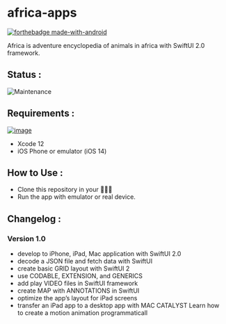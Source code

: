 # africa-apps

[![forthebadge made-with-android](https://forthebadge.com/images/badges/made-with-swift.svg)](https://www.apple.com/)

Africa is  adventure encyclopedia of animals in africa with SwiftUI 2.0 framework.

## Status :

![Maintenance](https://img.shields.io/badge/Maintained%3F-no-red.svg)

## Requirements :

[![image](https://img.shields.io/badge/iOS-3DDC84?style=for-the-badge&logo=apple&logoColor=white)](https://www.apple.com/)

- Xcode 12
- iOS Phone or emulator (iOS 14)

## How to Use :

- Clone this repository in your 🧑🏻‍💻
- Run the app with emulator or real device.

## Changelog :

### Version 1.0 
- develop to iPhone, iPad, Mac application with SwiftUI 2.0 
- decode a JSON file and fetch data with SwiftUI
- create basic GRID layout with SwiftUI 2 
- use CODABLE, EXTENSION, and GENERICS
- add play VIDEO files in SwiftUI framework
- create MAP with ANNOTATIONS in SwiftUI
- optimize the app’s layout for iPad screens
- transfer an iPad app to a desktop app with MAC CATALYST Learn how to create a motion animation programmaticall

